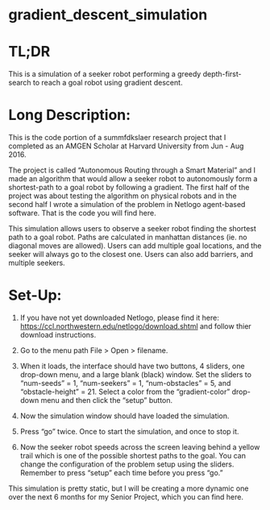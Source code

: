 # gradient_descent_simulation

# TL;DR
This is a simulation of a seeker robot performing a greedy depth-first-search to reach a goal robot using gradient descent.

# Long Description:
This is the code portion of a summfdkslaer research project that I completed as an AMGEN Scholar at Harvard University from Jun - Aug 2016.

The project is called “Autonomous Routing through a Smart Material” and I made an algorithm that would allow a seeker robot to autonomously form a shortest-path to a goal robot by following a gradient.  The first half of the project was about testing the algorithm on physical robots and in the second half I wrote a simulation of the problem in Netlogo agent-based software.  That is the code you will find here.


This simulation allows users to observe a seeker robot finding the shortest path to a goal robot.  Paths are calculated in manhattan distances (ie. no diagonal moves are allowed).  Users can add multiple goal locations, and the seeker will always go to the closest one.  Users can also add barriers, and multiple seekers.


# Set-Up:

1.  If you have not yet downloaded Netlogo, please find it here:  https://ccl.northwestern.edu/netlogo/download.shtml and follow thier download instructions.

2.  Go to the menu path File > Open > filename.

3.  When it loads, the interface should have two buttons, 4 sliders, one drop-down menu, and a large blank (black) window.
Set the sliders to “num-seeds” = 1, “num-seekers” = 1, “num-obstacles” = 5, and “obstacle-height” = 21.  Select a color from the “gradient-color” drop-down menu and then click the “setup” button.

4.  Now the simulation window should have loaded the simulation.

5.  Press “go” twice.  Once to start the simulation, and once to stop it.

6.  Now the seeker robot speeds across the screen leaving behind a yellow trail which is one of the possible shortest paths to the goal.
You can change the configuration of the problem setup using the sliders.  Remember to press “setup” each time before you press “go.”


This simulation is pretty static, but I will be creating a more dynamic one over the next 6 months for my Senior Project, which you can find here.





